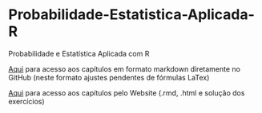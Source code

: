 # Probabilidade-Estatistica-Aplicada-R
Probabilidade e Estatística Aplicada com R

[Aqui](https://github.com/Rogerio-mack/Probabilidade-Estatistica-Aplicada-R/blob/main/PEA_md.md) para acesso aos capítulos em formato markdown diretamente no GitHub (neste formato ajustes pendentes de fórmulas LaTex)

[Aqui](http://meusite.mackenzie.br/rogerio/PEA/PEA.html) para acesso aos capítulos pelo Website (.rmd, .html e solução dos exercícios) 
